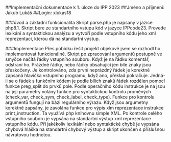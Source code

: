 ##Implementační dokumentace k 1. úloze do IPP 2023
##Jméno a příjmení: Jakub Lukáš
##Login: xlukas18

###úvod a základní funkcionalita
Skript parse.php je napsaný v jazice php8.1. Skript bere ze standartního vstupu kód v jazyce IPPcode23. Provede lexikání a syntaktickou analýzu a vytvoří podle vstupního kódu jeho xml reprezentaci, kterou dá na standartní výstup.

###Implementace
Přes pobídku řešit projekt objekově jsem se rozhodl ho implementovat funkcionálně. Skript po zpracování argumentů postupně ve smyčce načítá řádky vstupního souboru. Když je na řádku komentář, odstraní ho. Prázdné řádky, nebo řádky obsahující jen bíle znaky jsou přeskočeny. Je kontrolováno, zda první neprázdný řádek je korektně zapsaná hlavička vstupního programu, když ano, překlad pokračuje. Jedná-li se o řádek s funkčním kódem je podle bílích znaků řádek rozdělen pomocí funkce preg_split do prvků pole. Podle operačního kódu instrukce je na jsou na její parametry volány funkce pro syntaktickou kontrolu proměných (check_var, check_sym, check_label, check_type). Funkce pro kontrolu argumentů fungují na bázi regulárního výrazu. Když jsou argumetny korektně zapsány, je zavolána funkce pro výpis xlm reprezentace instrukce print_instruction. Ta využívá php knihovnu simple XML. Po kontrole celého vstupního souboru je vypsána na standartní výstup xml reprezentace vstupního kódu. Při jakékoliv lexikální nebo syntaktické chybě je vypsána chybová hláška na standartní chybový výstup a skript ukončen s příslušnou návratovou hodnotou.
